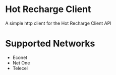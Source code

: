 # Hot Recharge Client
A simple http client for the Hot Recharge Client API
# Supported Networks
- Econet
- Net One
- Telecel
